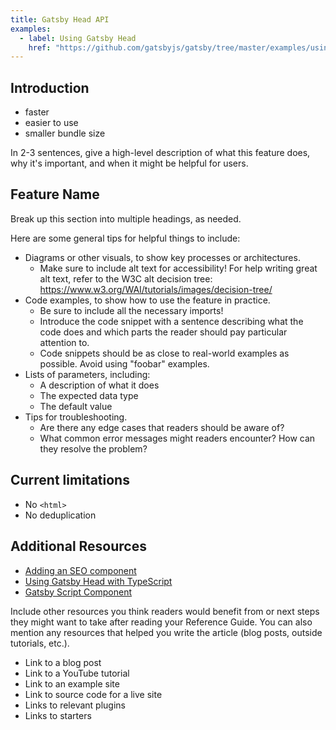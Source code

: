 ```yaml
---
title: Gatsby Head API
examples:
  - label: Using Gatsby Head
    href: "https://github.com/gatsbyjs/gatsby/tree/master/examples/using-gatsby-head"
---
```


## Introduction

- faster
- easier to use
- smaller bundle size

In 2-3 sentences, give a high-level description of what this feature does,
why it's important, and when it might be helpful for users.

## Feature Name

Break up this section into multiple headings, as needed.

Here are some general tips for helpful things to include:

- Diagrams or other visuals, to show key processes or architectures.
  - Make sure to include alt text for accessibility! For
    help writing great alt text, refer to the W3C alt decision
    tree: https://www.w3.org/WAI/tutorials/images/decision-tree/
- Code examples, to show how to use the feature in practice.
  - Be sure to include all the necessary imports!
  - Introduce the code snippet with a sentence describing what the code does
    and which parts the reader should pay particular attention to.
  - Code snippets should be as close to real-world examples as possible.
    Avoid using "foobar" examples.
- Lists of parameters, including:
  - A description of what it does
  - The expected data type
  - The default value
- Tips for troubleshooting.
  - Are there any edge cases that readers should be aware of?
  - What common error messages might readers encounter? How can they
    resolve the problem?

## Current limitations

- No `<html>`
- No deduplication

## Additional Resources

- [Adding an SEO component](/docs/how-to/adding-common-features/adding-seo-component)
- [Using Gatsby Head with TypeScript](/docs/how-to/custom-configuration/typescript/#headprops)
- [Gatsby Script Component](/docs/reference/built-in-components/gatsby-script/)

Include other resources you think readers would benefit from or next steps
they might want to take after reading your Reference Guide. You can also
mention any resources that helped you write the article (blog posts, outside
tutorials, etc.).

- Link to a blog post
- Link to a YouTube tutorial
- Link to an example site
- Link to source code for a live site
- Links to relevant plugins
- Links to starters
